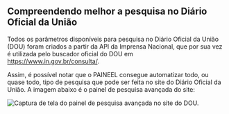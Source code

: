 ## Compreendendo melhor a pesquisa no Diário Oficial da União

Todos os parâmetros disponíveis para pesquisa no Diário Oficial da União (DOU) foram criados a partir da API da Imprensa Nacional, que por sua vez é utilizada pelo buscador oficial do DOU em <https://www.in.gov.br/consulta/>.

Assim, é possível notar que o PAINEEL consegue automatizar todo, ou quase todo, tipo de pesquisa que pode ser feita no site do Diário Oficial da União. A imagem abaixo é o painel de pesquisa avançada do site:

![Captura de tela do painel de pesquisa avançada no site do DOU.](https://github.com/aryabdo/paineel/blob/main/docs/img/parametros-pesquisa-avancada-dou.png?raw=true)